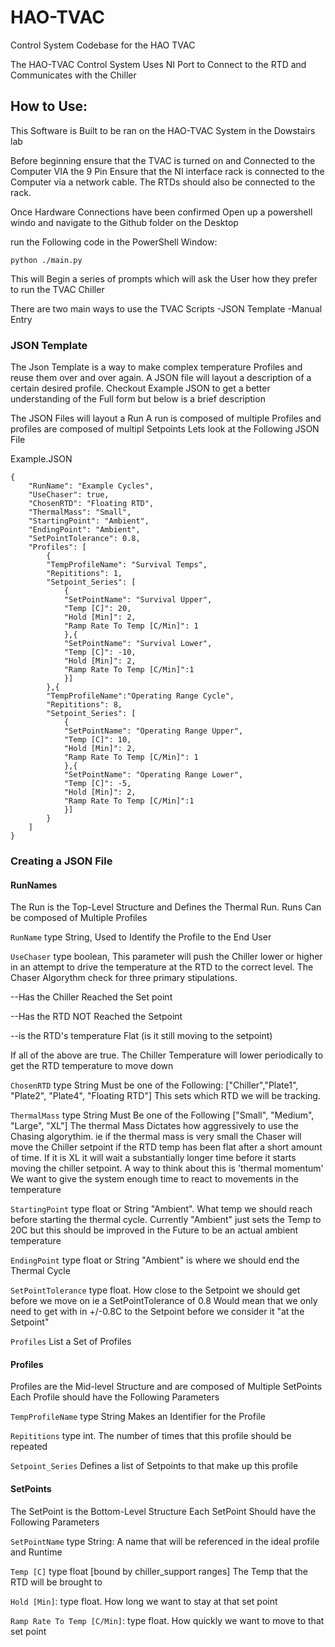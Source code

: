 # HAO-TVAC
Control System Codebase for the HAO TVAC

The HAO-TVAC Control System Uses NI Port to Connect to the RTD
and Communicates with the Chiller

## How to Use:
This Software is Built to be ran on the HAO-TVAC System in the Dowstairs lab

Before beginning ensure that the TVAC is turned on and Connected to the Computer VIA the 9 Pin
Ensure that the NI interface rack is connected to the Computer via a network cable. The RTDs should also be connected to the rack.

Once Hardware Connections have been confirmed 
Open up a powershell windo and navigate to the Github folder on the Desktop

run the Following code in the PowerShell Window:

`python ./main.py`

This will Begin a series of prompts which will ask the User how they prefer to run the TVAC Chiller

There are two main ways to use the TVAC Scripts
  -JSON Template
  -Manual Entry
  
### JSON Template
The Json Template is a way to make complex temperature Profiles and reuse them over and over again.
A JSON file will layout a description of a certain desired profile.
Checkout Example JSON to get a better understanding of the Full form but below is a brief description

The JSON Files will layout a Run
A run is composed of multiple Profiles
and profiles are composed of multipl Setpoints
Lets look at the Following JSON File

Example.JSON
```
{
    "RunName": "Example Cycles",
    "UseChaser": true,
    "ChosenRTD": "Floating RTD",
    "ThermalMass": "Small",
    "StartingPoint": "Ambient",
    "EndingPoint": "Ambient",
    "SetPointTolerance": 0.8,
    "Profiles": [
        {  
        "TempProfileName": "Survival Temps",
        "Repititions": 1,
        "Setpoint_Series": [
            {
            "SetPointName": "Survival Upper",
            "Temp [C]": 20,
            "Hold [Min]": 2,
            "Ramp Rate To Temp [C/Min]": 1
            },{
            "SetPointName": "Survival Lower",
            "Temp [C]": -10,
            "Hold [Min]": 2,
            "Ramp Rate To Temp [C/Min]":1
            }]
        },{
        "TempProfileName":"Operating Range Cycle",
        "Repititions": 8,
        "Setpoint_Series": [
            {
            "SetPointName": "Operating Range Upper",
            "Temp [C]": 10,
            "Hold [Min]": 2,
            "Ramp Rate To Temp [C/Min]": 1
            },{
            "SetPointName": "Operating Range Lower",
            "Temp [C]": -5,
            "Hold [Min]": 2,
            "Ramp Rate To Temp [C/Min]":1
            }]
        }
    ]
}
```
### Creating a JSON File
#### RunNames
The Run is the Top-Level Structure and Defines the Thermal Run. Runs Can be composed of Multiple Profiles

`RunName` type String, Used to Identify the Profile to the End User

`UseChaser` type boolean, This parameter will push the Chiller lower or higher in an attempt to drive the temperature at the RTD to the correct level.
The Chaser Algorythm check for three primary stipulations.

--Has the Chiller Reached the Set point

--Has the RTD NOT Reached the Setpoint

--is the RTD's temperature Flat (is it still moving to the setpoint)

If all of the above are true. The Chiller Temperature will lower periodically to get the RTD temperature to move down

`ChosenRTD` type String Must be one of the Following: ["Chiller","Plate1", "Plate2", "Plate4", "Floating RTD"] This sets which RTD we will be tracking.

`ThermalMass` type String Must Be one of the Following ["Small", "Medium", "Large", "XL"]
The thermal Mass Dictates how aggressively to use the Chasing algorythim. ie if the thermal mass is very small the Chaser will move the Chiller setpoint if the RTD temp has been flat after a short amount of time. If it is XL it will wait a substantially longer time before it starts moving the chiller setpoint. A way to think about this is 'thermal momentum' We want to give the system enough time to react to movements in the temperature


`StartingPoint` type float or String "Ambient". What temp we should reach before starting the thermal cycle. Currently "Ambient" just sets the Temp to 20C but this should be improved in the Future to be an actual ambient temperature

`EndingPoint` type float or String "Ambient" is where we should end the Thermal Cycle

`SetPointTolerance` type float. How close to the Setpoint we should get before we move on ie a SetPointTolerance of 0.8 Would mean that we only need to get with in +/-0.8C to the Setpoint before we consider it "at the Setpoint"

`Profiles` List a Set of Profiles

#### Profiles
Profiles are the Mid-level Structure and are composed of Multiple SetPoints
Each Profile should have the Following Parameters 

`TempProfileName` type String Makes an Identifier for the Profile

`Repititions` type int. The number of times that this profile should be repeated 

`Setpoint_Series` Defines a list of Setpoints to that make up this profile

#### SetPoints
The SetPoint is the Bottom-Level Structure
Each SetPoint Should have the Following Parameters

`SetPointName` type String: A name that will be referenced in the ideal profile and Runtime

`Temp [C]` type float [bound by chiller_support ranges] The Temp that the RTD will be brought to

`Hold [Min]`: type float. How long we want to stay at that set point

`Ramp Rate To Temp [C/Min]`: type float. How quickly we want to move to that set point


